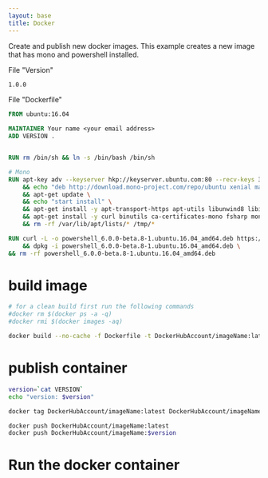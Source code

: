 ```yaml
---
layout: base
title: Docker
---
```


Create and publish new docker images. This example creates a new image that has mono and powershell installed.

File "Version"
```txt
1.0.0
```

File "Dockerfile"
```dockerfile
FROM ubuntu:16.04

MAINTAINER Your name <your email address>
ADD VERSION .


RUN rm /bin/sh && ln -s /bin/bash /bin/sh

# Mono
RUN apt-key adv --keyserver hkp://keyserver.ubuntu.com:80 --recv-keys 3FA7E0328081BFF6A14DA29AA6A19B38D3D831EF \
	&& echo "deb http://download.mono-project.com/repo/ubuntu xenial main" > /etc/apt/sources.list.d/mono-official.list \
	&& apt-get update \
	&& echo "start install" \
	&& apt-get install -y apt-transport-https apt-utils libunwind8 libicu55 libcurl3 \
	&& apt-get install -y curl binutils ca-certificates-mono fsharp mono-complete msbuild nuget \
	&& rm -rf /var/lib/apt/lists/* /tmp/*

RUN curl -L -o powershell_6.0.0-beta.8-1.ubuntu.16.04_amd64.deb https://github.com/PowerShell/PowerShell/releases/download/v6.0.0-beta.8/powershell_6.0.0-beta.8-1.ubuntu.16.04_amd64.deb \
    && dpkg -i powershell_6.0.0-beta.8-1.ubuntu.16.04_amd64.deb \
&& rm -rf powershell_6.0.0-beta.8-1.ubuntu.16.04_amd64.deb
```

# build image

```bash
# for a clean build first run the following commands
#docker rm $(docker ps -a -q)
#docker rmi $(docker images -aq)

docker build --no-cache -f Dockerfile -t DockerHubAccount/imageName:latest --rm=true .
```

# publish container

```bash
version=`cat VERSION`
echo "version: $version"

docker tag DockerHubAccount/imageName:latest DockerHubAccount/imageName:$version

docker push DockerHubAccount/imageName:latest
docker push DockerHubAccount/imageName:$version
```


# Run the docker container